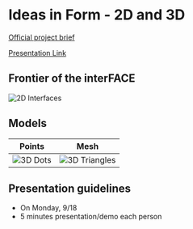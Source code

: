 # Ideas in Form - 2D and 3D 
[Official project brief](https://docs.google.com/a/newschool.edu/document/d/1g2bfUFsO3ycpkBmhfYAV1vCq5iOH0ZaZ-rptcom11W8/edit?usp=sharing)

[Presentation Link](https://docs.google.com/a/newschool.edu/presentation/d/1eLBqAF3KPLIwS-IdPs5CFibj0vMR_D4MZh87Xrx_lEU/edit?usp=sharing)

## Frontier of the interFACE
![2D Interfaces](https://github.com/jacqswu/mfadt-majorstudio-1/blob/master/Assignments/images/2D_interfaces.png)

## Models
Points             |  Mesh
:-------------------------:|:-------------------------:
![3D Dots](https://github.com/jacqswu/mfadt-majorstudio-1/blob/master/Assignments/images/3D_dots.gif)  |  ![3D Triangles](https://github.com/jacqswu/mfadt-majorstudio-1/blob/master/Assignments/images/3D_triangles.gif)




## Presentation guidelines
* On Monday, 9/18
* 5 minutes presentation/demo each person